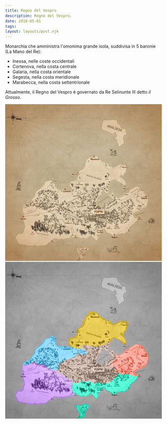 ```yaml
---
title: Regno del Vespro
description: Regno del Vespro.
date: 2018-05-01
tags:
layout: layouts/post.njk
---
```


Monarchia che amministra l'omonima grande isola, suddivisa in 5 baronie (La Mano del Re):

- Inessa, nelle coste occidentali
- Cortenova, nella costa centrale
- Galaria, nella costa orientale
- Segesta, nella costa meridionale
- Marabecca, nella costa settentrionale

Attualmente, il Regno del Vespro è governato da Re Selinunte III detto _il Grosso_.

![regno](/img/regno-del-vespro.jpg)
![regno](/img/baronie.jpg)
